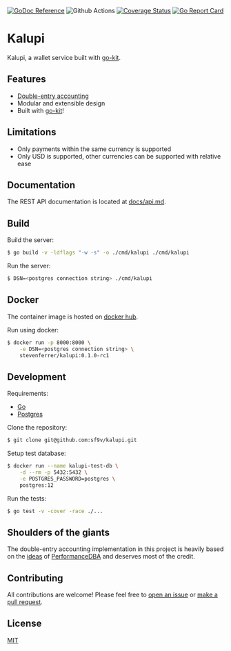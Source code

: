[![GoDoc Reference](https://pkg.go.dev/badge/github.com/sf9v/kalupi)](https://pkg.go.dev/github.com/sf9v/kalupi)
![Github Actions](https://github.com/sf9v/kalupi/workflows/test/badge.svg)
[![Coverage Status](https://coveralls.io/repos/github/sf9v/kalupi/badge.svg?branch=main)](https://coveralls.io/github/sf9v/kalupi?branch=main)
[![Go Report Card](https://goreportcard.com/badge/github.com/sf9v/kalupi)](https://goreportcard.com/report/github.com/sf9v/kalupi)

# Kalupi

Kalupi, a wallet service built with [go-kit](https://github.com/go-kit/kit).

## Features

- [Double-entry accounting](https://en.wikipedia.org/wiki/Double-entry_bookkeeping)
- Modular and extensible design
- Built with [go-kit](https://github.com/go-kit/kit)!

## Limitations

- Only payments within the same currency is supported
- Only USD is supported, other currencies can be supported with relative ease

## Documentation

The REST API documentation is located at [docs/api.md](/docs/api.md).

## Build

Build the server:

```sh
$ go build -v -ldflags "-w -s" -o ./cmd/kalupi ./cmd/kalupi
```

Run the server:

```sh
$ DSN=<postgres connection string> ./cmd/kalupi
```

## Docker

The container image is hosted on [docker hub](https://hub.docker.com/repository/docker/stevenferrer/kalupi).

Run using docker:
```sh
$ docker run -p 8000:8000 \
	-e DSN=<postgres connection string> \
	stevenferrer/kalupi:0.1.0-rc1
```

## Development

Requirements:
- [Go](https://golang.org/)
- [Postgres](http://postgresql.org/)

Clone the repository:

```sh
$ git clone git@github.com:sf9v/kalupi.git
```

Setup test database:

```sh
$ docker run --name kalupi-test-db \
	-d --rm -p 5432:5432 \
	-e POSTGRES_PASSWORD=postgres \
	postgres:12
```

Run the tests:

```sh
$ go test -v -cover -race ./...
```

## Shoulders of the giants

The double-entry accounting implementation in this project is heavily based on the [ideas](https://stackoverflow.com/questions/59432964/relational-data-model-for-double-entry-accounting) of [PerformanceDBA](https://stackoverflow.com/users/484814/performancedba) and deserves most of the credit.

## Contributing

All contributions are welcome! Please feel free to [open an issue](https://github.com/sf9v/kalupi/issues/new) or [make a pull request](https://github.com/sf9v/kalupi/pulls).

## License

[MIT](LICENSE)
